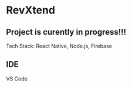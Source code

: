 # RevXtend

## Project is curently in progress!!!

Tech Stack: React Native,  Node.js, Firebase

## IDE
VS Code
 

